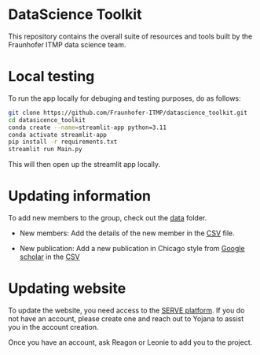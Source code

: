 # DataScience Toolkit

This repository contains the overall suite of resources and tools built by the Fraunhofer ITMP data science team.

# Local testing

To run the app locally for debuging and testing purposes, do as follows:
```bash
git clone https://github.com/Fraunhofer-ITMP/datascience_toolkit.git
cd datasicence_toolkit
conda create --name=streamlit-app python=3.11
conda activate streamlit-app
pip install -r requirements.txt
streamlit run Main.py
```

This will then open up the streamlit app locally.

# Updating information

To add new members to the group, check out the [data](https://github.com/Fraunhofer-ITMP/datascience_toolkit/tree/main/data) folder. 

* New members: Add the details of the new member in the [CSV](https://github.com/Fraunhofer-ITMP/datascience_toolkit/blob/main/data/members.csv) file.

* New publication: Add a new publication in Chicago style from [Google scholar](https://scholar.google.com/) in the [CSV](https://github.com/Fraunhofer-ITMP/datascience_toolkit/blob/main/data/publications.tsv)

# Updating website

To update the website, you need access to the [SERVE platform](https://serve.scilifelab.se/accounts/login/). If you do not have an account, please create one and reach out to Yojana to assist you in the account creation.

Once you have an account, ask Reagon or Leonie to add you to the project.